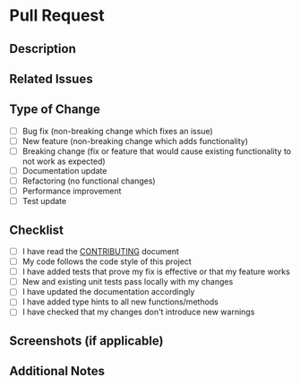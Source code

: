 # Pull Request

## Description
<!-- Provide a brief description of the changes in this PR -->

## Related Issues
<!-- Link to any related issues using the format: Fixes #123, Addresses #456 -->

## Type of Change
<!-- Mark the appropriate option with an 'x' -->
- [ ] Bug fix (non-breaking change which fixes an issue)
- [ ] New feature (non-breaking change which adds functionality)
- [ ] Breaking change (fix or feature that would cause existing functionality to not work as expected)
- [ ] Documentation update
- [ ] Refactoring (no functional changes)
- [ ] Performance improvement
- [ ] Test update

## Checklist
<!-- Mark items with an 'x' once completed -->
- [ ] I have read the [CONTRIBUTING](../CONTRIBUTING.md) document
- [ ] My code follows the code style of this project
- [ ] I have added tests that prove my fix is effective or that my feature works
- [ ] New and existing unit tests pass locally with my changes
- [ ] I have updated the documentation accordingly
- [ ] I have added type hints to all new functions/methods
- [ ] I have checked that my changes don't introduce new warnings

## Screenshots (if applicable)
<!-- Add screenshots to help explain your changes if relevant -->

## Additional Notes
<!-- Add any other information about the PR here -->